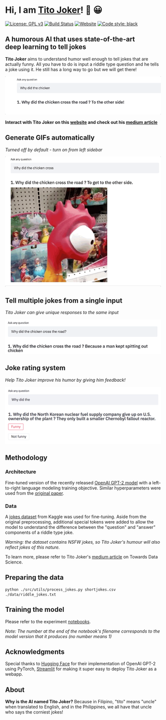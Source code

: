 # Hi, I am [Tito Joker](http://35.225.94.177:8501/)! :wave: :grinning:
[![License: GPL v3](https://img.shields.io/badge/license-GPLv3-blue.svg)](https://www.gnu.org/licenses/gpl-3.0)
[![Build Status](https://travis-ci.com/enzoampil/tito-joker.svg?token=UHxLpqqapxjVVa2vsreG&branch=master)](https://travis-ci.com/enzoampil/tito-joker)
[![Website](https://img.shields.io/website.svg?down_color=red&down_message=offline&up_message=online&url=http%3A%2F%2F35.225.94.177%3A8501)](http://35.225.94.177:8501/)
[![Code style: black](https://img.shields.io/badge/code%20style-black-000000.svg)](https://github.com/ambv/black)
## A humorous AI that uses state-of-the-art deep learning to tell jokes

**Tito Joker** aims to understand humor well enough to tell jokes that are actually funny. All you have to do is input a riddle type question and he tells a joke using it. He still has a long way to go but we will get there!

![](typing.gif)

**Interact with Tito Joker on this [website](http://35.225.94.177:8501/) and check out his [medium article](https://towardsdatascience.com/can-a-robot-make-you-laugh-teaching-an-ai-to-tell-jokes-815f1e1e689c?source=friends_link&sk=342342be4cbf0064f8f0e7cb7ec0b6bc)**

## Generate GIFs automatically 
*Turned off by default - turn on from left sidebar*

![](gif_generator.gif)

## Tell multiple jokes from a single input
*Tito Joker can give unique responses to the same input*

![](main.gif)

## Joke rating system
*Help Tito Joker improve his humor by giving him feedback!*

![](feedback.png)

## Methodology

### Architecture
Fine-tuned version of the recently released [OpenAI GPT-2 model](https://openai.com/blog/gpt-2-1-5b-release/) with a left-to-right language modeling training objective. Similar hyperparameters were used from the [original paper](https://d4mucfpksywv.cloudfront.net/better-language-models/language_models_are_unsupervised_multitask_learners.pdf).

### Data
A [jokes dataset](https://www.kaggle.com/abhinavmoudgil95/short-jokes) from Kaggle was used for fine-tuning. Aside from the original preprocessing, additional special tokens were added to allow the model to understand the difference between the "question" and "answer" components of a riddle type joke.

*Warning: the dataset contains NSFW jokes, so Tito Joker's humour will also reflect jokes of this nature.*

To learn more, please refer to Tito Joker's [medium article](https://towardsdatascience.com/can-a-robot-make-you-laugh-teaching-an-ai-to-tell-jokes-815f1e1e689c?source=friends_link&sk=342342be4cbf0064f8f0e7cb7ec0b6bc) on Towards Data Science.

## Preparing the data
```
python ./src/utils/process_jokes.py shortjokes.csv ./data/riddle_jokes.txt
```

## Training the model
Please refer to the experiment [notebooks](https://github.com/enzoampil/tito-joker/tree/master/experiments).

*Note: The number at the end of the notebook's filename corresponds to the model version that it produces (no number means 1)*

## Acknowledgments

Special thanks to [Hugging Face](https://huggingface.co/) for their implementation of OpenAI GPT-2 using PyTorch, [Streamlit](https://streamlit.io/) for making it super easy to deploy Tito Joker as a webapp.

## About

**Why is the AI named Tito Joker?** Because in Filipino, "tito" means "uncle" when translated to English, and in the Philippines, we all have that uncle who says the corniest jokes!
